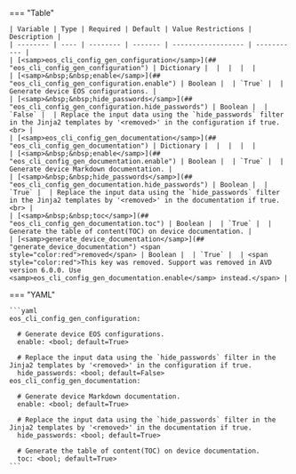 <!--
  ~ Copyright (c) 2025 Arista Networks, Inc.
  ~ Use of this source code is governed by the Apache License 2.0
  ~ that can be found in the LICENSE file.
  -->
=== "Table"

    | Variable | Type | Required | Default | Value Restrictions | Description |
    | -------- | ---- | -------- | ------- | ------------------ | ----------- |
    | [<samp>eos_cli_config_gen_configuration</samp>](## "eos_cli_config_gen_configuration") | Dictionary |  |  |  |  |
    | [<samp>&nbsp;&nbsp;enable</samp>](## "eos_cli_config_gen_configuration.enable") | Boolean |  | `True` |  | Generate device EOS configurations. |
    | [<samp>&nbsp;&nbsp;hide_passwords</samp>](## "eos_cli_config_gen_configuration.hide_passwords") | Boolean |  | `False` |  | Replace the input data using the `hide_passwords` filter in the Jinja2 templates by '<removed>' in the configuration if true.<br> |
    | [<samp>eos_cli_config_gen_documentation</samp>](## "eos_cli_config_gen_documentation") | Dictionary |  |  |  |  |
    | [<samp>&nbsp;&nbsp;enable</samp>](## "eos_cli_config_gen_documentation.enable") | Boolean |  | `True` |  | Generate device Markdown documentation. |
    | [<samp>&nbsp;&nbsp;hide_passwords</samp>](## "eos_cli_config_gen_documentation.hide_passwords") | Boolean |  | `True` |  | Replace the input data using the `hide_passwords` filter in the Jinja2 templates by '<removed>' in the documentation if true.<br> |
    | [<samp>&nbsp;&nbsp;toc</samp>](## "eos_cli_config_gen_documentation.toc") | Boolean |  | `True` |  | Generate the table of content(TOC) on device documentation. |
    | [<samp>generate_device_documentation</samp>](## "generate_device_documentation") <span style="color:red">removed</span> | Boolean |  | `True` |  | <span style="color:red">This key was removed. Support was removed in AVD version 6.0.0. Use <samp>eos_cli_config_gen_documentation.enable</samp> instead.</span> |

=== "YAML"

    ```yaml
    eos_cli_config_gen_configuration:

      # Generate device EOS configurations.
      enable: <bool; default=True>

      # Replace the input data using the `hide_passwords` filter in the Jinja2 templates by '<removed>' in the configuration if true.
      hide_passwords: <bool; default=False>
    eos_cli_config_gen_documentation:

      # Generate device Markdown documentation.
      enable: <bool; default=True>

      # Replace the input data using the `hide_passwords` filter in the Jinja2 templates by '<removed>' in the documentation if true.
      hide_passwords: <bool; default=True>

      # Generate the table of content(TOC) on device documentation.
      toc: <bool; default=True>
    ```
